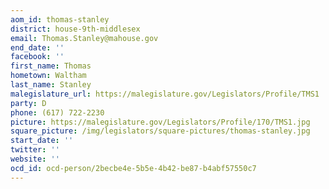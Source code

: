 ```yaml
---
aom_id: thomas-stanley
district: house-9th-middlesex
email: Thomas.Stanley@mahouse.gov
end_date: ''
facebook: ''
first_name: Thomas
hometown: Waltham
last_name: Stanley
malegislature_url: https://malegislature.gov/Legislators/Profile/TMS1
party: D
phone: (617) 722-2230
picture: https://malegislature.gov/Legislators/Profile/170/TMS1.jpg
square_picture: /img/legislators/square-pictures/thomas-stanley.jpg
start_date: ''
twitter: ''
website: ''
ocd_id: ocd-person/2becbe4e-5b5e-4b42-be87-b4abf57550c7
---
```

